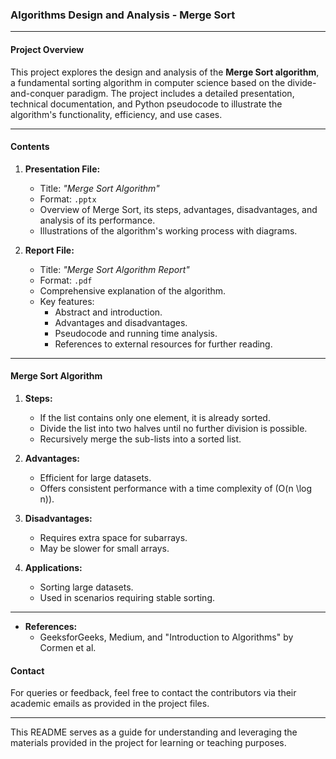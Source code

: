### Algorithms Design and Analysis - Merge Sort

---

#### **Project Overview**
This project explores the design and analysis of the **Merge Sort algorithm**, a fundamental sorting algorithm in computer science based on the divide-and-conquer paradigm. The project includes a detailed presentation, technical documentation, and Python pseudocode to illustrate the algorithm's functionality, efficiency, and use cases.

---

#### **Contents**
1. **Presentation File:**  
   - Title: *"Merge Sort Algorithm"*  
   - Format: `.pptx`  
   - Overview of Merge Sort, its steps, advantages, disadvantages, and analysis of its performance.
   - Illustrations of the algorithm's working process with diagrams.
   
2. **Report File:**  
   - Title: *"Merge Sort Algorithm Report"*  
   - Format: `.pdf`  
   - Comprehensive explanation of the algorithm.
   - Key features:
     - Abstract and introduction.
     - Advantages and disadvantages.
     - Pseudocode and running time analysis.
     - References to external resources for further reading.

---

#### **Merge Sort Algorithm**
1. **Steps:**
   - If the list contains only one element, it is already sorted.
   - Divide the list into two halves until no further division is possible.
   - Recursively merge the sub-lists into a sorted list.

2. **Advantages:**
   - Efficient for large datasets.
   - Offers consistent performance with a time complexity of \(O(n \log n)\).

3. **Disadvantages:**
   - Requires extra space for subarrays.
   - May be slower for small arrays.

4. **Applications:**
   - Sorting large datasets.
   - Used in scenarios requiring stable sorting.

---

- **References:**  
  - GeeksforGeeks, Medium, and "Introduction to Algorithms" by Cormen et al.

#### **Contact**
For queries or feedback, feel free to contact the contributors via their academic emails as provided in the project files.

---

This README serves as a guide for understanding and leveraging the materials provided in the project for learning or teaching purposes.
